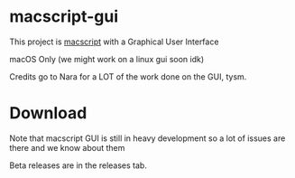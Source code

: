 # macscript-gui

This project is [macscript](https://github.com/itsmaclol/macscript) with a Graphical User Interface

macOS Only (we might work on a linux gui soon idk)

Credits go to Nara for a LOT of the work done on the GUI, tysm.

# Download

Note that macscript GUI is still in heavy development so a lot of issues are there and we know about them

Beta releases are in the releases tab.
